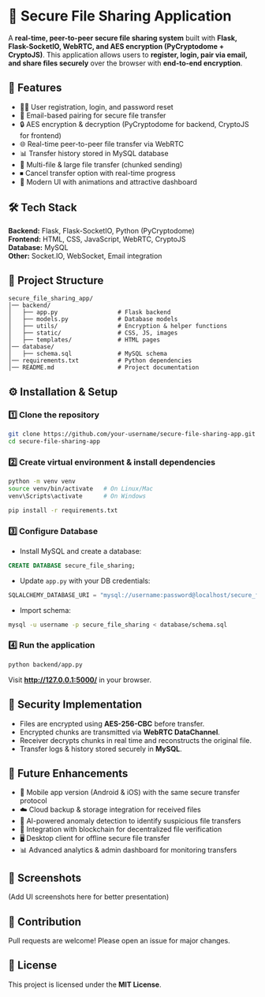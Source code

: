# 🔐 Secure File Sharing Application  

A **real-time, peer-to-peer secure file sharing system** built with **Flask, Flask-SocketIO, WebRTC, and AES encryption (PyCryptodome + CryptoJS)**. This application allows users to **register, login, pair via email, and share files securely** over the browser with **end-to-end encryption**.  

## 🚀 Features  
- 🧑‍💻 User registration, login, and password reset  
- 📧 Email-based pairing for secure file transfer  
- 🔒 AES encryption & decryption (PyCryptodome for backend, CryptoJS for frontend)  
- 🌐 Real-time peer-to-peer file transfer via WebRTC  
- 📊 Transfer history stored in MySQL database  
- 📂 Multi-file & large file transfer (chunked sending)  
- ⏹ Cancel transfer option with real-time progress  
- 🎨 Modern UI with animations and attractive dashboard  

## 🛠️ Tech Stack  
**Backend:** Flask, Flask-SocketIO, Python (PyCryptodome)  
**Frontend:** HTML, CSS, JavaScript, WebRTC, CryptoJS  
**Database:** MySQL  
**Other:** Socket.IO, WebSocket, Email integration  

## 📁 Project Structure  
```
secure_file_sharing_app/
│── backend/
│   ├── app.py                 # Flask backend
│   ├── models.py              # Database models
│   ├── utils/                 # Encryption & helper functions
│   ├── static/                # CSS, JS, images
│   ├── templates/             # HTML pages
│── database/
│   ├── schema.sql             # MySQL schema
│── requirements.txt           # Python dependencies
│── README.md                  # Project documentation
```

## ⚙️ Installation & Setup  

### 1️⃣ Clone the repository  
```bash
git clone https://github.com/your-username/secure-file-sharing-app.git
cd secure-file-sharing-app
```

### 2️⃣ Create virtual environment & install dependencies  
```bash
python -m venv venv
source venv/bin/activate   # On Linux/Mac
venv\Scripts\activate      # On Windows

pip install -r requirements.txt
```

### 3️⃣ Configure Database  
- Install MySQL and create a database:  
```sql
CREATE DATABASE secure_file_sharing;
```
- Update `app.py` with your DB credentials:  
```python
SQLALCHEMY_DATABASE_URI = "mysql://username:password@localhost/secure_file_sharing"
```
- Import schema:  
```bash
mysql -u username -p secure_file_sharing < database/schema.sql
```

### 4️⃣ Run the application  
```bash
python backend/app.py
```
Visit **http://127.0.0.1:5000/** in your browser.  

## 🔐 Security Implementation  
- Files are encrypted using **AES-256-CBC** before transfer.  
- Encrypted chunks are transmitted via **WebRTC DataChannel**.  
- Receiver decrypts chunks in real time and reconstructs the original file.  
- Transfer logs & history stored securely in **MySQL**.  

## 🌟 Future Enhancements  
- 📱 Mobile app version (Android & iOS) with the same secure transfer protocol  
- ☁️ Cloud backup & storage integration for received files  
- 🤖 AI-powered anomaly detection to identify suspicious file transfers  
- 🔑 Integration with blockchain for decentralized file verification  
- 🖥️ Desktop client for offline secure file transfer  
- 📊 Advanced analytics & admin dashboard for monitoring transfers  

## 📸 Screenshots  
(Add UI screenshots here for better presentation)  

## 🤝 Contribution  
Pull requests are welcome! Please open an issue for major changes.  

## 📜 License  
This project is licensed under the **MIT License**.  
